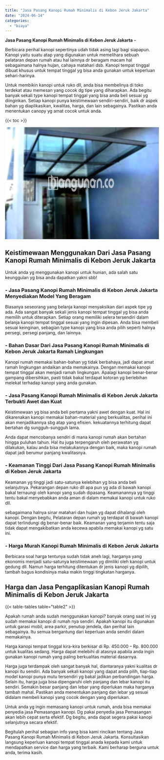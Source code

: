 ```yaml
---
title: "Jasa Pasang Kanopi Rumah Minimalis di Kebon Jeruk Jakarta"
date: "2024-06-14"
categories: 
  - "biaya"
---
```


**Jasa Pasang Kanopi Rumah Minimalis di Kebon Jeruk Jakarta** –

Berbicara perihal kanopi sepertinya udah tidak asing lagi bagi siapapun. Kanopi yaitu suatu atap yang digunakan untuk memelihara sebuah pelataran depan rumah atau hal lainnya dr beragam macam hal sebagaimana halnya hujan, cahaya matahari dsb. Kanopi tempat tinggal dibuat khusus untuk tempat tinggal yg bisa anda gunakan untuk keperluan sehari-harinya.

Untuk membikin kanopi untuk ruko dll, anda bisa membelinya di toko terdekat atau memesan yang cocok dg tipe yang diharapkan. Ada begitu banyak sekali type kanopi tempat tinggal yang bisa anda beli sesuai yg diinginkan. Setiap kanopi punya keistimewaan sendiri-sendiri, baik dr aspek bahan yg diaplikasikan, kwalitas, harga, dan lain sebagainya. Pastikan anda menentukan canopy yg amat cocok untuk anda.

{{< toc >}}

![Jasa Pasang Kanopi Rumah Minimalis di Kebon Jeruk Jakarta](/images/harga-kanopi-minimalis-24.png)

## Keistimewaan Menggunakan Dari Jasa Pasang Kanopi Rumah Minimalis di Kebon Jeruk Jakarta

Untuk anda yg menggunakan kanopi untuk hunian, ada salah satu keunggulan yg bisa anda dapatkan yakni sbb!

### \- Jasa Pasang Kanopi Rumah Minimalis di Kebon Jeruk Jakarta Menyediakan Model Yang Beragam

Biasanya seseorang yang belanja kanopi menyaksikan dari aspek tipe yg ada. Ada sangat banyak sekali jenis kanopi tempat tinggal yg bisa anda memilih untuk diterapkan. Setiap orang memiliki selera tersendiri dalam belanja kanopi tempat tinggal sesuai yang ingin dipesan. Anda bisa membeli sesuai keinginan, sebagian type kanopi yang bisa anda pilih seperti halnya persegi, persegi panjang, dan lainnya.

### \- Bahan Dasar Dari Jasa Pasang Kanopi Rumah Minimalis di Kebon Jeruk Jakarta Ramah Lingkungan

Kanopi rumah memakai bahan-bahan yg tidak berbahaya, jadi dapat amat ramah lingkungan andaikan anda memakainya. Dengan memakai kanopi tempat tinggal akan menjadi ramah lingkungan. Apalagi kanopi benar-benar gampang dibersihkan, pasti tidak bakal terdapat kotoran yg berlebihan melekat terhadap kanopi yang anda gunakan.

### \- Jasa Pasang Kanopi Rumah Minimalis di Kebon Jeruk Jakarta Terbukti Awet dan Kuat

Keistimewaan yg bisa anda beli pertama yakni awet dengan kuat. Hal ini dikarenakan kanopi memakai bahan-material yang berkualitas, perihal ini akan menjadikannya sbg atap yang efisien. kekuatannya terhitung dapat bertahan dg sungguh-sungguh lama.

Anda dapat mencobanya sendiri di mana kanopi rumah akan bertahan hingga puluhan tahun. Hal itu juga terpengaruh oleh perawatan yg dilakukan, kalau anda bisa melakukannya dengan baik, maka kanopi rumah dapat jadi berumur panjang kwalitasnya.

### \- Keamanan Tinggi Dari Jasa Pasang Kanopi Rumah Minimalis di Kebon Jeruk Jakarta

Keamanan yg tinggi jadi satu-satunya kelebihan yg bisa anda beli selanjutnya. Pekarangan depan ruko dll apa pun yg ada di bawah kanopi bakal ternaungi oleh kanopi yang sudah dipasang. Keamanannya yg tinggi tentu bakal menyebabkan anda aman di dalam memakai kanopi untuk ruko dll.

sebagaimana halnya sinar matahari dan hujan yg dapat dihalangi oleh kanopi. Dengan begitu, Pelataran depan rumah yg terdapat di bawah kanopi dapat terlindungi dg benar-benar baik. Keamanan yang terjamin tentu saja tidak dapat mengakibatkan anda kecewa apabila memakai kanopi yg satu ini.

### \- Harga Murah Kanopi Rumah Minimalis di Kebon Jeruk Jakarta

Berbicara soal harga tentunya sudah tidak aneh lagi, harganya yang ekonomis menjadi satu-satunya keistimewaan yg dimiliki oleh kanopi untuk gedung dll. Namun harga terhitung ditentukan dr jenis kanopi yg dipilih, tambah bagus kondisinya maka makin tinggi tingkatan harganya.

## Harga dan Jasa Pengaplikasian Kanopi Rumah Minimalis di Kebon Jeruk Jakarta

{{< table-tables table="table2" >}}

Apakah rumah anda sudah menggunakan kanopi? banyak orang saat ini yg sudah memakai kanopi di rumah nya sendiri. Apakah kanopi itu digunakan untuk garasi mobil, area parkir, penutup jendela, dan perihal lain sebagainya. Itu semua bergantung dari keperluan anda sendiri dalam memakainya.

Harga kanopi tempat tinggal kira-kira berkisar di Rp. 450.000 – Rp. 800.000 untuk kualitas sedang. Harga dapat melebihi di atasnya apabila anda ingin gunakan kanopi rumah yang paling berkualitas material dasarnya.

Harga juga terdampak oleh sangat banyak hal, diantaranya yakni kualitas dr kanopi itu sendiri. Ada banyak sekali kanopi yang dapat anda pilih, tiap-tiap model kanopi punya mutu tersendiri yg bakal jadikan perbandingan harga. Selain itu, harga juga bisa dipengaruhi oleh panjang dan lebar kanopi itu sendiri. Semakin besar panjang dan lebar yang diperlukan maka harganya tambah mahal. Pastikan anda menentukan panjang dan lebar yg sesuai didalam membeli kanopi yang cocok dengan yang diperlukan.

Untuk anda yg ingin memasang kanopi untuk rumah, anda bisa memakai penyedia jasa Pemasangan kanopi. Dg pakai penyedia jasa Pemasangan akan lebih cepat serta efektif. Dg begitu, anda dapat segera pakai kanopi selanjutnya secara efektif.

Begitulah perihal sebagian info yang bisa kami rincikan tentang Jasa Pasang Kanopi Rumah Minimalis di Kebon Jeruk Jakarta. Konsultasikan langsung keperluan kanopi tempat tinggal anada kepada kami untuk mendapatkan service dan harga yang terbaik. Kami berharap berguna untuk anda, terima kasih.

